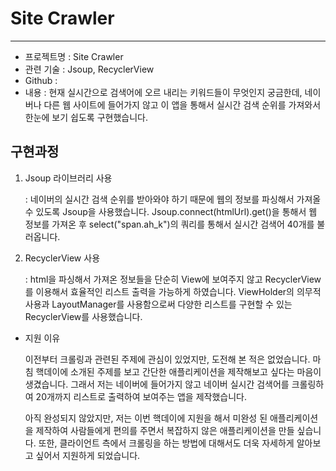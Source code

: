 # Site Crawler

------

- 프로젝트명 : Site Crawler
- 관련 기술 : Jsoup, RecyclerView
- Github : 
- 내용 : 현재 실시간으로 검색어에 오르 내리는 키워드들이 무엇인지 궁금한데, 네이버나  다른 웹 사이트에 들어가지 않고 이 앱을 통해서 실시간 검색 순위를 가져와서 한눈에 보기 쉽도록 구현했습니다.



## 구현과정

1. Jsoup 라이브러리 사용

   : 네이버의 실시간 검색 순위를 받아와야 하기 때문에 웹의 정보를 파싱해서 가져올 수 있도록 Jsoup을 사용했습니다. Jsoup.connect(htmlUrl).get()을 통해서 웹 정보를 가져온 후 select("span.ah_k")의 쿼리를 통해서 실시간 검색어 40개를 불러옵니다.

1. RecyclerView 사용

   : html을 파싱해서 가져온 정보들을 단순히 View에 보여주지 않고 RecyclerView를 이용해서 효율적인 리스트 출력을 가능하게 하였습니다. ViewHolder의 의무적 사용과 LayoutManager를 사용함으로써 다양한 리스트를 구현할 수 있는 RecyclerView를 사용했습니다.



- 지원 이유

  이전부터 크롤링과 관련된 주제에 관심이 있었지만, 도전해 본 적은 없었습니다. 마침 핵데이에 소개된 주제를 보고 간단한 애플리케이션을 제작해보고 싶다는 마음이 생겼습니다. 그래서 저는 네이버에 들어가지 않고 네이버 실시간 검색어를 크롤링하여 20개까지 리스트로 출력하여 보여주는 앱을 제작했습니다. 

  아직 완성되지 않았지만, 저는 이번 핵데이에 지원을 해서 미완성 된 애플리케이션을 제작하여 사람들에게 편의를 주면서 복잡하지 않은 애플리케이션을 만들 싶습니다.  또한, 클라이언트 측에서 크롤링을 하는 방법에 대해서도 더욱 자세하게 알아보고 싶어서 지원하게 되었습니다. 
